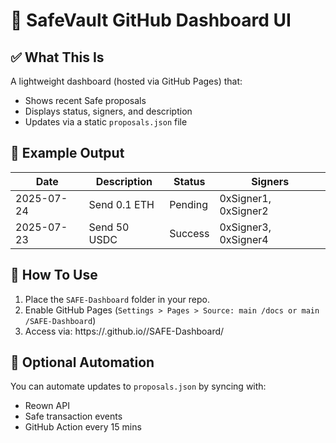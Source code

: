 # 🔐 SafeVault GitHub Dashboard UI

## ✅ What This Is
A lightweight dashboard (hosted via GitHub Pages) that:
- Shows recent Safe proposals
- Displays status, signers, and description
- Updates via a static `proposals.json` file

## 🔗 Example Output

| Date | Description | Status | Signers |
|------|-------------|--------|---------|
| 2025-07-24 | Send 0.1 ETH | Pending | 0xSigner1, 0xSigner2 |
| 2025-07-23 | Send 50 USDC | Success | 0xSigner3, 0xSigner4 |

## 🚀 How To Use

1. Place the `SAFE-Dashboard` folder in your repo.
2. Enable GitHub Pages (`Settings > Pages > Source: main /docs or main /SAFE-Dashboard`)
3. Access via:
https://.github.io//SAFE-Dashboard/
## 🔁 Optional Automation

You can automate updates to `proposals.json` by syncing with:
- Reown API
- Safe transaction events
- GitHub Action every 15 mins
